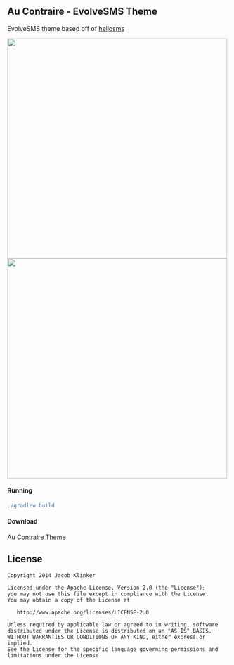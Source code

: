 ## Au Contraire - EvolveSMS Theme ##
EvolveSMS theme based off of [hellosms](http://www.greenbot.com/article/2362963/why-hello-sms-offers-best-texting-experience-on-android.html)

<img src="https://raw.githubusercontent.com/knightr/evolve_hellosmstheme/master/promo/screenshots/Screenshot_2016-03-11-12-39-12.png" height="500" />

<img src="https://raw.githubusercontent.com/knightr/evolve_hellosmstheme/master/promo/screenshots/Screenshot_2016-03-11-12-39-37.png" height="500" />

#### Running
```groovy
./gradlew build
```

#### Download
[Au Contraire Theme](https://drive.google.com/file/d/0B2aYSeWXMdmzbnBSM0I2b3BFVms/view?usp=sharing)

## License

    Copyright 2014 Jacob Klinker

    Licensed under the Apache License, Version 2.0 (the "License");
    you may not use this file except in compliance with the License.
    You may obtain a copy of the License at

       http://www.apache.org/licenses/LICENSE-2.0

    Unless required by applicable law or agreed to in writing, software
    distributed under the License is distributed on an "AS IS" BASIS,
    WITHOUT WARRANTIES OR CONDITIONS OF ANY KIND, either express or implied.
    See the License for the specific language governing permissions and
    limitations under the License.
